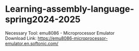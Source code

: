 # Learning-assembly-language-spring2024-2025
Necessary Tool: emu8086 - Microprocessor Emulator<br>
Download  Link: https://emu8086-microprocessor-emulator.en.softonic.com/

